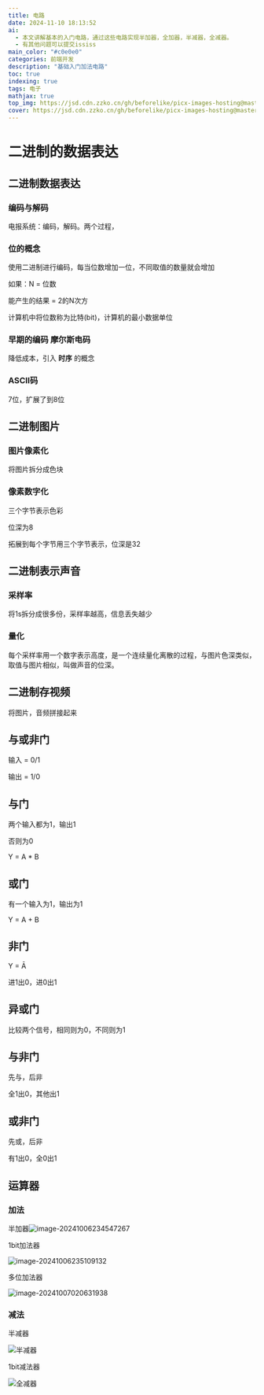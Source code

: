 ```yaml
---
title: 电路
date: 2024-11-10 18:13:52
ai:
  - 本文讲解基本的入门电路，通过这些电路实现半加器，全加器，半减器，全减器。
  - 有其他问题可以提交ississ
main_color: "#c0e0e0"
categories: 前端开发
description: "基础入门加法电路"
toc: true
indexing: true
tags: 电子
mathjax: true
top_img: https://jsd.cdn.zzko.cn/gh/beforelike/picx-images-hosting@master/2023-10-31.OHR.HalloweenCuteAI_ZH-CN1079713117_UHD.3nrcsx7rh9.webp
cover: https://jsd.cdn.zzko.cn/gh/beforelike/picx-images-hosting@master/2de40dbb9c44372889.54xicdcnd4.jpg
---
```

# 二进制的数据表达

## 二进制数据表达

### 编码与解码

电报系统：编码，解码。两个过程，

### 位的概念

使用二进制进行编码，每当位数增加一位，不同取值的数量就会增加

如果：N = 位数

能产生的结果 = 2的N次方

计算机中将位数称为比特(bit)，计算机的最小数据单位

### 早期的编码 摩尔斯电码

降低成本，引入  **时序** 的概念

### ASCⅡ码

7位，扩展了到8位

## 二进制图片

### 图片像素化

将图片拆分成色块

### 像素数字化

三个字节表示色彩

位深为8

拓展到每个字节用三个字节表示，位深是32

## 二进制表示声音

### 采样率

将1s拆分成很多份，采样率越高，信息丢失越少

### 量化

每个采样率用一个数字表示高度，是一个连续量化离散的过程，与图片色深类似，取值与图片相似，叫做声音的位深。

## 二进制存视频

将图片，音频拼接起来

## 与或非门

输入 = 0/1

输出 = 1/0

 ## 与门

两个输入都为1，输出1

否则为0

Y = A * B

## 或门

 有一个输入为1，输出为1

Y = A + B 

## 非门

Y = Ā

进1出0，进0出1

## 异或门

比较两个信号，相同则为0，不同则为1

## 与非门

先与，后非

全1出0，其他出1

## 或非门

先或，后非

有1出0，全0出1

## 运算器

### 加法

半加器![image-20241006234547267](C:\Users\woo_w\AppData\Roaming\Typora\typora-user-images\image-20241006234547267.png)

1bit加法器

![image-20241006235109132](C:\Users\woo_w\AppData\Roaming\Typora\typora-user-images\image-20241006235109132.png)

多位加法器

![image-20241007020631938](C:\Users\woo_w\AppData\Roaming\Typora\typora-user-images\image-20241007020631938.png)

### 减法

半减器

![半减器](C:\Users\woo_w\AppData\Roaming\Typora\typora-user-images\image-20241007021234476.png)

1bit减法器

![全减器](C:\Users\woo_w\AppData\Roaming\Typora\typora-user-images\image-20241007021627215.png)


